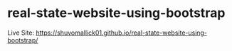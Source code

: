 # real-state-website-using-bootstrap

Live Site: https://shuvomallick01.github.io/real-state-website-using-bootstrap/
